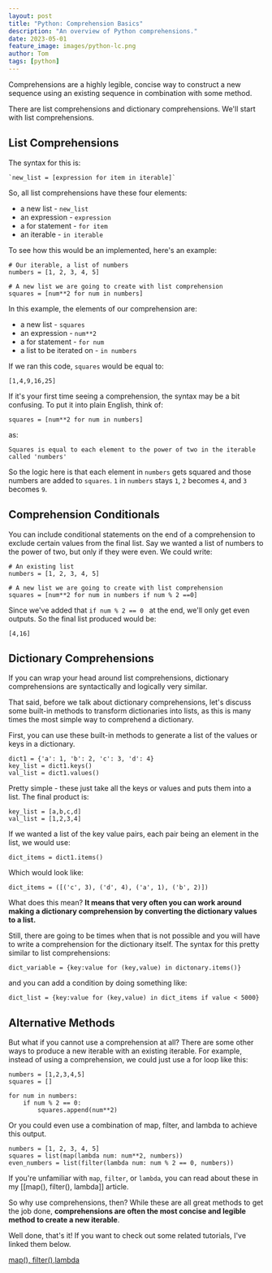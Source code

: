 ```yaml
---
layout: post
title: "Python: Comprehension Basics"
description: "An overview of Python comprehensions."
date: 2023-05-01
feature_image: images/python-lc.png
author: Tom
tags: [python]
---
```


Comprehensions are a highly legible, concise way to construct a new sequence using an existing sequence in combination with some method.  

There are list comprehensions and dictionary comprehensions. We'll start with list comprehensions.

<!--more-->

## List Comprehensions

The syntax for this is:

```
`new_list = [expression for item in iterable]`
```

So, all list comprehensions have these four elements:

- a new list - `new_list` 
- an expression  - `expression`
- a for statement  - `for item`
- an iterable  - `in iterable`

To see how this would be an implemented, here's an example:

```
# Our iterable, a list of numbers
numbers = [1, 2, 3, 4, 5] 

# A new list we are going to create with list comprehension
squares = [num**2 for num in numbers]
```

In this example, the elements of our comprehension are:

- a new list - `squares`
- an expression - `num**2`
- a for statement - `for num`
- a list to be iterated on - `in numbers`

If we ran this code, `squares` would be equal to: 

```
[1,4,9,16,25]
```

If it's your first time seeing a comprehension, the syntax may be a bit confusing. To put it into plain English, think of:

```
squares = [num**2 for num in numbers]
```

as:

	Squares is equal to each element to the power of two in the iterable called 'numbers'

So the logic here is that each element in `numbers` gets squared and those numbers are added to `squares`. `1` in `numbers` stays `1`, `2` becomes `4`, and `3` becomes `9`.

## Comprehension Conditionals

You can include conditional statements on the end of a comprehension to exclude certain values from the final list. Say we wanted a list of numbers to the power of two, but only if they were even. We could write: 

```
# An existing list
numbers = [1, 2, 3, 4, 5] 

# A new list we are going to create with list comprehension
squares = [num**2 for num in numbers if num % 2 ==0] 
```

Since we've added that `if num % 2 == 0 ` at the end, we'll only get even outputs. So the final list produced would be:

```
[4,16]
```

## Dictionary Comprehensions

If you can wrap your head around list comprehensions, dictionary comprehensions are syntactically and logically very similar.

That said, before we talk about dictionary comprehensions, let's discuss some built-in methods to transform dictionaries into lists, as this is many times the most simple way to comprehend a dictionary.

First, you can use these built-in methods to generate a list of the values or keys in a dictionary.

```
dict1 = {'a': 1, 'b': 2, 'c': 3, 'd': 4}
key_list = dict1.keys()
val_list = dict1.values()
```

Pretty simple - these just take all the keys or values and puts them into a list. The final product is:

```
key_list = [a,b,c,d]
val_list = [1,2,3,4]
```

If we wanted a list of the key value pairs, each pair being an element in the list, we would use:

```
dict_items = dict1.items()
```

Which would look like:

```
dict_items = ([('c', 3), ('d', 4), ('a', 1), ('b', 2)])
```

What does this mean? **It means that very often you can work around making a dictionary comprehension by converting the dictionary values to a list.**

Still, there are going to be times when that is not possible and you will have to write a comprehension for the dictionary itself. The syntax for this pretty similar to list comprehensions:

```
dict_variable = {key:value for (key,value) in dictonary.items()}
```

and you can add a condition by doing something like:

```
dict_list = {key:value for (key,value) in dict_items if value < 5000}
```

## Alternative Methods

But what if you cannot use a comprehension at all? There are some other ways to produce a new iterable with an existing iterable. For example, instead of using a comprehension, we could just use a for loop like this:

```
numbers = [1,2,3,4,5]  
squares = []  
  
for num in numbers:  
	if num % 2 == 0:  
		squares.append(num**2)  
```

Or you could even use a combination of map, filter, and lambda to achieve this output.

```
numbers = [1, 2, 3, 4, 5] 
squares = list(map(lambda num: num**2, numbers)) 
even_numbers = list(filter(lambda num: num % 2 == 0, numbers)) 
```

If you're unfamiliar with `map`, `filter`, or `lambda`, you can read about these in my [[map(),  filter(), lambda]] article.

So why use comprehensions, then? While these are all great methods to get the job done, **comprehensions are often the most concise and legible method to create a new iterable**.

Well done, that's it! If you want to check out some related tutorials, I've linked them below. 

[map(), filter(),lambda](https://tom-blog.xyz/map(),-filter(),-lambda)

